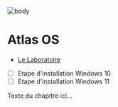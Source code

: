 ![body](https://banzaihobby.com/cdn/shop/files/Aoshima_Initial_D_Takumi_Fujiwara_AE86_Trueno_Project_D_Specification_-_BanzaiHobby-254450.jpg?v=1717061182&width=1100)

# **Atlas OS**

- [Le Laboratoire](/Docs.md)

- [ ] Etape d'installation Windows 10
- [ ] Etape d'installation Windows 11

Texte du chapitre ici...